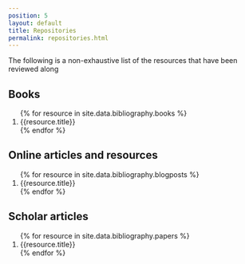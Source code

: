 ```yaml
---
position: 5
layout: default
title: Repositories
permalink: repositories.html
---
```

The following is a non-exhaustive list of the resources that have been reviewed along

## Books
<ol>
{% for resource in site.data.bibliography.books %}
	<li>{{resource.title}}</li>
{% endfor %}
</ol>

## Online articles and resources

<ol>
{% for resource in site.data.bibliography.blogposts %}
	<li>{{resource.title}}</li>
{% endfor %}
</ol>

## Scholar articles

<ol>
{% for resource in site.data.bibliography.papers %}
	<li>{{resource.title}}</li>
{% endfor %}
</ol>